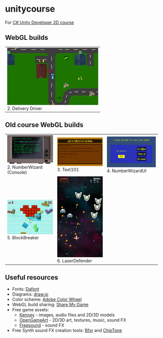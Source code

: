 # unitycourse
For [C# Unity Developer 2D course](https://www.udemy.com/unitycourse/)

## WebGL builds
<table>
  <tr>
    <td><a href="https://runninglvlan.github.io/unitycourse/02-DeliveryDriver/"><img src="/docs/02-DeliveryDriver/thumbnail.png" /></a><br>2. Delivery Driver</td>
  </tr>
</table>

## Old course WebGL builds
<table>
  <tr>
    <td><a href="https://runninglvlan.github.io/unitycourse/old-02-NumberWizard/"><img src="/docs/old-02-NumberWizard/thumbnail.png" /></a><br>2. NumberWizard (Console)</td>
    <td><a href="https://runninglvlan.github.io/unitycourse/old-03-Text101/"><img src="/docs/old-03-Text101/thumbnail.png" /></a><br>3. Text101</td>
    <td><a href="https://runninglvlan.github.io/unitycourse/old-04-NumberWizardUI/"><img src="/docs/old-04-NumberWizardUI/thumbnail.png" /></a><br>4. NumberWizardUI</td>
  </tr>
  <tr>
    <td><a href="https://runninglvlan.github.io/unitycourse/old-05-BlockBreaker/"><img src="/docs/old-05-BlockBreaker/thumbnail.png" /></a><br>5. BlockBreaker</td>
    <td><a href="https://runninglvlan.github.io/unitycourse/old-06-LaserDefender/"><img src="/docs/old-06-LaserDefender/thumbnail.png" /></a><br>6. LaserDefender</td>
    <td></td>
  </tr>
</table>

## Useful resources
- Fonts: [Dafont](https://www.dafont.com/)
- Diagrams: [draw.io](https://www.draw.io/)
- Color scheme: [Adobe Color Wheel](https://color.adobe.com/create/color-wheel/)
- WebGL build sharing: [Share My Game](http://www.sharemygame.com/)
- Free game assets:
  - [Kenney](https://kenney.nl/assets) - images, audio files and 2D/3D models
  - [OpenGameArt](https://opengameart.org/) - 2D/3D art, textures, music, sound FX
  - [Freesound](https://freesound.org/) - sound FX
- Free Synth sound FX creation tools: [Bfxr](https://www.bfxr.net/) and [ChipTone](http://sfbgames.com/chiptone/)
